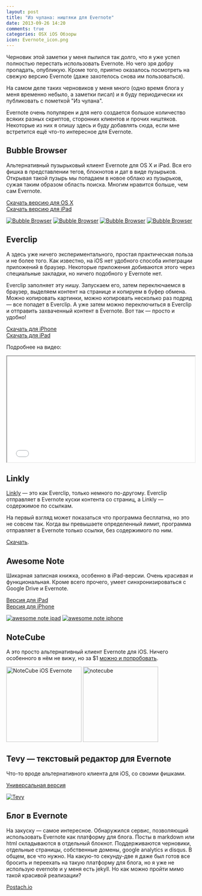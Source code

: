 ```yaml
---
layout: post
title: "Из чулана: ништяки для Evernote"
date: 2013-09-26 14:20
comments: true
categories: OSX iOS Обзоры
icon: Evernote_icon.png
---
```

Черновик этой заметки у меня пылился так долго, что я уже успел полностью перестать использовать Evernote. Но чего зря добру пропадать, опубликую. Кроме того, приятно оказалось посмотреть на свежую версию Evernote (даже захотелось снова им пользоваться).

На самом деле таких черновиков у меня много (одно время блога у меня временно небыло, а заметки писал) и я буду периодически их публиковать с пометкой "Из чулана".

Evernote очень популярен и для него создается большое количество всяких разных скриптов, сторонних клиентов и прочих ништяков. Некоторые из них я опишу здесь и буду добавлять сюда, если мне встретится ещё что-то интересное для Evernote.
<!--more-->

## Bubble Browser

Альтернативный пузырьковый клиент Evernote для OS X и iPad. Вся его фишка в представлении тегов, блокнотов и дат в виде пузырьков. Открывая такой пузырь мы попадаем в новое облако из пузырьков, сужая таким образом область поиска. Многим нравится больше, чем сам Evernote.

[Скачать версию для OS X](https://itunes.apple.com/us/app/bubble-browser-for-evernote/id545988675?mt=12)  
[Скачать версию для iPad](https://itunes.apple.com/us/app/bubble-browser-for-evernote/id672206905?ls=1&mt=8)

<a class="screenshot" href="https://www.monosnap.com/image/4dcrcnBJmPu5wtyRJbiggEPj4.png" rel="bubble"><img src="https://www.monosnap.com/image/4dcrcnBJmPu5wtyRJbiggEPj4.png" alt="Bubble Browser" /></a>
<a class="screenshot" href="https://www.monosnap.com/image/y4744n47YmNtUo5dWN1pjZwbI.png" rel="bubble"><img src="https://www.monosnap.com/image/y4744n47YmNtUo5dWN1pjZwbI.png" alt="Bubble Browser" /></a>
<a class="screenshot" href="https://www.monosnap.com/image/9G2E0RaDbTLWfxBlxdBVfLg9h.png" rel="bubble"><img src="https://www.monosnap.com/image/9G2E0RaDbTLWfxBlxdBVfLg9h.png" alt="Bubble Browser" /></a>
<a class="screenshot" href="https://www.monosnap.com/image/TCw2PYNdFINtDKKp5tkqPycJK.png" rel="bubble"><img src="https://www.monosnap.com/image/TCw2PYNdFINtDKKp5tkqPycJK.png" alt="Bubble Browser" /></a>

## Everclip

А здесь уже ничего экспериментального, простая практическая польза и не более того. Как известно, на iOS нет удобного способа интеграции приложений в браузер. Некоторые приложения добиваются этого через специальные закладки, но ничего подобного у Evernote нет.

Everclip заполняет эту нишу. Запускаем его, затем переключаемся в браузер, выделяем контент на странице и копируем в буфер обмена. Можно копировать картинки, можно копировать несколько раз подряд — все попадет в Everclip. А уже затем можно переключиться в Everclip и отправить захваченный контент в Evernote. Вот так — просто и удобно!

[Скачать для iPhone](https://itunes.apple.com/app/id536058926)  
[Скачать для iPad](https://itunes.apple.com/app/id618054123)

Подробнее на видео:

<iframe src="//player.vimeo.com/video/44396882" width="500" height="281" webkitallowfullscreen mozallowfullscreen allowfullscreen></iframe>

## Linkly

[Linkly](https://itunes.apple.com/ru/app/id671487170) — это как Everclip, только немного по-другому. Everclip отправляет в Evernote куски контента со страниц, а Linkly — содержимое по ссылкам.

На первый взгляд может показаться что программа бесплатна, но это не совсем так. Когда вы превышаете определенный лимит, программа отправляет в Evernote только ссылки, без содержимого по ним.

[Скачать](https://itunes.apple.com/ru/app/id671487170).

## Awesome Note

Шикарная записная книжка, особенно в iPad-версии. Очень красивая и функциональная. Кроме всего прочего, умеет синхронизироваться с Google Drive и Evernote.

[Версия для iPad](https://itunes.apple.com/ru/app/id406750496?mt=8)  
[Версия для iPhone](https://itunes.apple.com/ru/app/id320203391?mt=8)

<a class="screenshot" href="http://www.bridworks.com/anote/eng/images/awesomenote/ipad/features/feature01.png" rel="anote"><img src="http://www.bridworks.com/anote/eng/images/awesomenote/ipad/features/feature01.png" alt="awesome note ipad" /></a>
<a class="screenshot" href="http://www.bridworks.com/anote/eng/images/awesomenote/iphone/features/feature05.png" rel="anote"><img src="http://www.bridworks.com/anote/eng/images/awesomenote/iphone/features/feature05.png" alt="awesome note iphone" /></a>

## NoteCube

А это просто альтернативный клиент Evernote для iOS. Ничего особенного в нём не вижу, но за $1 [можно и попробовать](https://itunes.apple.com/us/app/notecube/id657311491).

<a class="screenshot" href="https://www.monosnap.com/image/Z68lkgmZSc53IhaEzTS8sJ9g0.png" rel="notecube"><img style="width: 200px;" src="https://www.monosnap.com/image/Z68lkgmZSc53IhaEzTS8sJ9g0.png" alt="NoteCube iOS Evernote" /></a>
<a class="screenshot" href="https://www.monosnap.com/image/sb2GcknQ6gFTjVKmc16224zE9.png" rel="notecube"><img style="width: 200px;" src="https://www.monosnap.com/image/sb2GcknQ6gFTjVKmc16224zE9.png" alt="notecube" /></a>

## Tevy — текстовый редактор для Evernote

Что-то вроде альтернативного клиента для iOS, со своими фишками.

[Универсальная версия](https://itunes.apple.com/ru/app/id655318671?at=10lbPv)

<a class="screenshot" href="https://www.monosnap.com/image/7xVIq1iGtefUz5S3CiLMW5Yux.png" rel="screenshot"><img src="https://www.monosnap.com/image/7xVIq1iGtefUz5S3CiLMW5Yux.png" alt="Tevy" /></a>

## Блог в Evernote

На закуску — самое интересное. Обнаружился сервис, позволяющий использовать Evernote как платформу для блога. Посты в markdown или html складываются в отдельный блокнот. Поддерживаются черновики, отдельные страницы, собственные домены, google analytics и disqus. В общем, все что нужно. На какую-то секунду-две я даже был готов все бросить и переехать на такую платформу для блога, но я уже не использую evernote и у меня есть jekyll. Но как можно пройти мимо такой красивой реализации?

[Postach.io](http://postach.io)